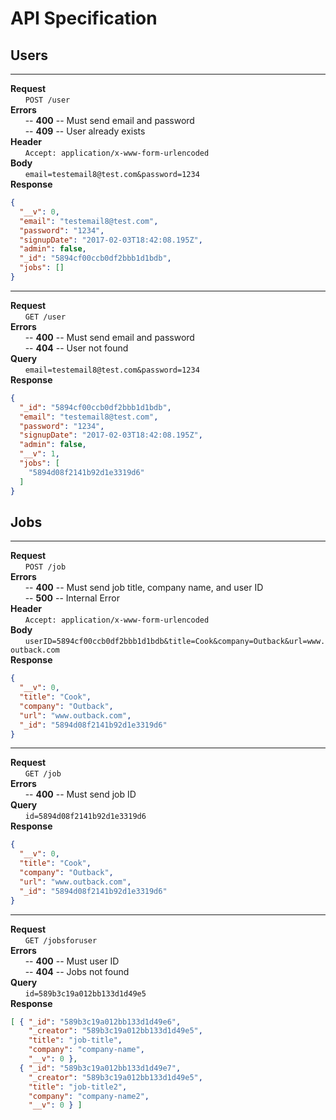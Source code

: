 # API Specification

## Users
***
**Request**
    <br />
    &nbsp;&nbsp;&nbsp;&nbsp;&nbsp;&nbsp;`POST /user`
    <br />
**Errors**
    <br />
    &nbsp;&nbsp;&nbsp;&nbsp;&nbsp;&nbsp;-- **400** -- Must send email and password
    <br />
    &nbsp;&nbsp;&nbsp;&nbsp;&nbsp;&nbsp;-- **409** -- User already exists
    <br />
**Header**
    <br />
    &nbsp;&nbsp;&nbsp;&nbsp;&nbsp;&nbsp;`Accept: application/x-www-form-urlencoded`
    <br />
**Body**
    <br />
    &nbsp;&nbsp;&nbsp;&nbsp;&nbsp;&nbsp;`email=testemail8@test.com&password=1234`
    <br />
**Response**
``` json
{
  "__v": 0,
  "email": "testemail8@test.com",
  "password": "1234",
  "signupDate": "2017-02-03T18:42:08.195Z",
  "admin": false,
  "_id": "5894cf00ccb0df2bbb1d1bdb",
  "jobs": []
}
```
***
**Request**
    <br />
    &nbsp;&nbsp;&nbsp;&nbsp;&nbsp;&nbsp;`GET /user`
    <br />
**Errors**
    <br />
    &nbsp;&nbsp;&nbsp;&nbsp;&nbsp;&nbsp;-- **400** -- Must send email and password
    <br />
    &nbsp;&nbsp;&nbsp;&nbsp;&nbsp;&nbsp;-- **404** -- User not found
    <br />
**Query**
    <br />
    &nbsp;&nbsp;&nbsp;&nbsp;&nbsp;&nbsp;`email=testemail8@test.com&password=1234`
    <br />
**Response**
``` json
{
  "_id": "5894cf00ccb0df2bbb1d1bdb",
  "email": "testemail8@test.com",
  "password": "1234",
  "signupDate": "2017-02-03T18:42:08.195Z",
  "admin": false,
  "__v": 1,
  "jobs": [
    "5894d08f2141b92d1e3319d6"
  ]
}
```
## Jobs
***
**Request**
    <br />
    &nbsp;&nbsp;&nbsp;&nbsp;&nbsp;&nbsp;`POST /job`
    <br />
**Errors**
    <br />
    &nbsp;&nbsp;&nbsp;&nbsp;&nbsp;&nbsp;-- **400** -- Must send job title, company name, and user ID
    <br />
    &nbsp;&nbsp;&nbsp;&nbsp;&nbsp;&nbsp;-- **500** -- Internal Error
    <br />
**Header**
    <br />
    &nbsp;&nbsp;&nbsp;&nbsp;&nbsp;&nbsp;`Accept: application/x-www-form-urlencoded`
    <br />
**Body**
    <br />
    &nbsp;&nbsp;&nbsp;&nbsp;&nbsp;&nbsp;`userID=5894cf00ccb0df2bbb1d1bdb&title=Cook&company=Outback&url=www.outback.com`
    <br />
**Response**
``` json
{
  "__v": 0,
  "title": "Cook",
  "company": "Outback",
  "url": "www.outback.com",
  "_id": "5894d08f2141b92d1e3319d6"
}
```
***
**Request**
    <br />
    &nbsp;&nbsp;&nbsp;&nbsp;&nbsp;&nbsp;`GET /job`
    <br />
**Errors**
    <br />
    &nbsp;&nbsp;&nbsp;&nbsp;&nbsp;&nbsp;-- **400** -- Must send job ID
    <br />
**Query**
    <br />
    &nbsp;&nbsp;&nbsp;&nbsp;&nbsp;&nbsp;`id=5894d08f2141b92d1e3319d6`
    <br />
**Response**
``` json
{
  "__v": 0,
  "title": "Cook",
  "company": "Outback",
  "url": "www.outback.com",
  "_id": "5894d08f2141b92d1e3319d6"
}
``` 

***
**Request**
    <br />
    &nbsp;&nbsp;&nbsp;&nbsp;&nbsp;&nbsp;`GET /jobsforuser`
    <br />
**Errors**
    <br />
    &nbsp;&nbsp;&nbsp;&nbsp;&nbsp;&nbsp;-- **400** -- Must user ID
    <br />
    &nbsp;&nbsp;&nbsp;&nbsp;&nbsp;&nbsp;-- **404** -- Jobs not found
    <br />
**Query**
    <br />
    &nbsp;&nbsp;&nbsp;&nbsp;&nbsp;&nbsp;`id=589b3c19a012bb133d1d49e5`
    <br />
**Response**
``` json
[ { "_id": "589b3c19a012bb133d1d49e6",
    "_creator": "589b3c19a012bb133d1d49e5",
    "title": "job-title",
    "company": "company-name",
    "__v": 0 },
  { "_id": "589b3c19a012bb133d1d49e7",
    "_creator": "589b3c19a012bb133d1d49e5",
    "title": "job-title2",
    "company": "company-name2",
    "__v": 0 } ]
```  


